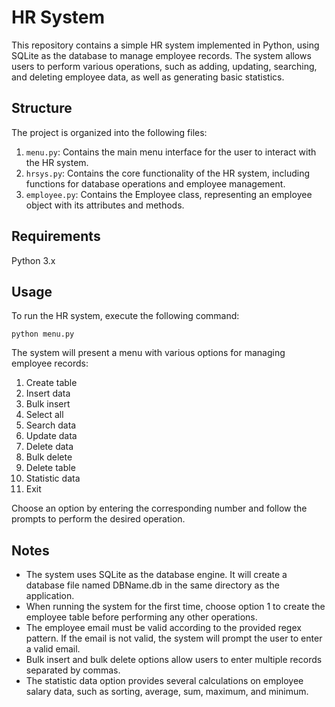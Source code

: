 # HR System
This repository contains a simple HR system implemented in Python, using SQLite as the database to manage employee records. The system allows users to perform various operations, such as adding, updating, searching, and deleting employee data, as well as generating basic statistics.

## Structure
The project is organized into the following files:

1. `menu.py`: Contains the main menu interface for the user to interact with the HR system.
2. `hrsys.py`: Contains the core functionality of the HR system, including functions for database operations and employee management.
3. `employee.py`: Contains the Employee class, representing an employee object with its attributes and methods.

## Requirements
Python 3.x

## Usage
To run the HR system, execute the following command:

```
python menu.py
```

The system will present a menu with various options for managing employee records:

1. Create table
2. Insert data
3. Bulk insert
4. Select all
5. Search data
6. Update data
7. Delete data
8. Bulk delete
9. Delete table
10. Statistic data
11. Exit

Choose an option by entering the corresponding number and follow the prompts to perform the desired operation.

## Notes
* The system uses SQLite as the database engine. It will create a database file named DBName.db in the same directory as the application.
* When running the system for the first time, choose option 1 to create the employee table before performing any other operations.
* The employee email must be valid according to the provided regex pattern. If the email is not valid, the system will prompt the user to enter a valid email.
* Bulk insert and bulk delete options allow users to enter multiple records separated by commas.
* The statistic data option provides several calculations on employee salary data, such as sorting, average, sum, maximum, and minimum.
